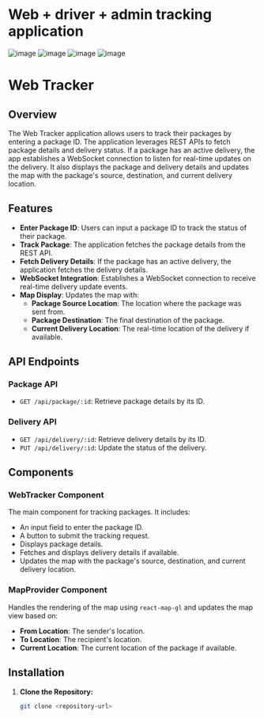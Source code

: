 # Web + driver + admin tracking application 

![image](https://github.com/user-attachments/assets/3ca6af55-a398-4d71-b334-e7607bbaa87b)
![image](https://github.com/user-attachments/assets/d1681032-8778-488e-a54b-26c9931d6476)
![image](https://github.com/user-attachments/assets/97c1856f-9871-4cd5-966a-374ada733ef7)
![image](https://github.com/user-attachments/assets/c98f1c02-3c08-4318-8142-88bedfb82b2d)



# Web Tracker

## Overview

The Web Tracker application allows users to track their packages by entering a package ID. The application leverages REST APIs to fetch package details and delivery status. If a package has an active delivery, the app establishes a WebSocket connection to listen for real-time updates on the delivery. It also displays the package and delivery details and updates the map with the package's source, destination, and current delivery location.

## Features

- **Enter Package ID**: Users can input a package ID to track the status of their package.
- **Track Package**: The application fetches the package details from the REST API.
- **Fetch Delivery Details**: If the package has an active delivery, the application fetches the delivery details.
- **WebSocket Integration**: Establishes a WebSocket connection to receive real-time delivery update events.
- **Map Display**: Updates the map with:
  - **Package Source Location**: The location where the package was sent from.
  - **Package Destination**: The final destination of the package.
  - **Current Delivery Location**: The real-time location of the delivery if available.

## API Endpoints

### Package API

- `GET /api/package/:id`: Retrieve package details by its ID.

### Delivery API

- `GET /api/delivery/:id`: Retrieve delivery details by its ID.
- `PUT /api/delivery/:id`: Update the status of the delivery.

## Components

### WebTracker Component

The main component for tracking packages. It includes:
- An input field to enter the package ID.
- A button to submit the tracking request.
- Displays package details.
- Fetches and displays delivery details if available.
- Updates the map with the package's source, destination, and current delivery location.

### MapProvider Component

Handles the rendering of the map using `react-map-gl` and updates the map view based on:
- **From Location**: The sender's location.
- **To Location**: The recipient's location.
- **Current Location**: The current location of the package if available.

## Installation

1. **Clone the Repository:**

   ```bash
   git clone <repository-url>

